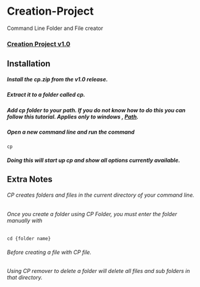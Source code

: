 # Creation-Project
Command Line Folder and File creator

### [Creation Project v1.0](https://github.com/Maou-Shimazu/Creation-Project/releases/tag/v1.0)

## Installation

##### Install the cp.zip from the v1.0 release.
##### Extract it to a folder called cp.
##### Add cp folder to your path. If you do not know how to do this you can follow this tutorial. *Applies only to windows* , [Path](path.md).
##### Open a new command line and run the command
    cp
##### Doing this will start up cp and show all options currently available.

## Extra Notes

###### CP creates folders and files in the current directory of your command line.
###### Once you create a folder using CP Folder, you must enter the folder manually with
    cd {folder name}
###### Before creating a file with CP file.
###### Using CP remover to delete a folder will delete all files and sub folders in that directory.

